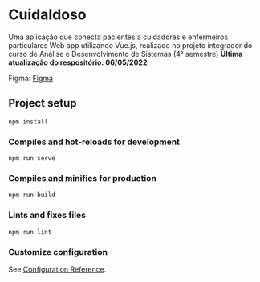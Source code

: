 # CuidaIdoso

Uma aplicação que conecta pacientes a cuidadores e enfermeiros particulares
Web app utilizando Vue.js, realizado no projeto integrador do curso de Análise e Desenvolvimento de Sistemas (4° semestre)
**Última atualização do respositório: 06/05/2022**

Figma: 
[Figma](https://www.figma.com/community/file/1104383146968974844?preview=fullscreen)

## Project setup
```
npm install
```

### Compiles and hot-reloads for development
```
npm run serve
```

### Compiles and minifies for production
```
npm run build
```

### Lints and fixes files
```
npm run lint
```

### Customize configuration
See [Configuration Reference](https://cli.vuejs.org/config/).
